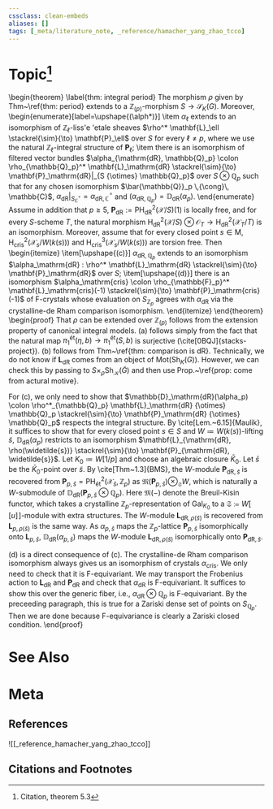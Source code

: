 ```yaml
---
cssclass: clean-embeds
aliases: []
tags: [_meta/literature_note, _reference/hamacher_yang_zhao_tcco]
---
```

# Topic[^1]
\begin{theorem}
\label{thm: integral period}
The morphism $\rho$ given by Thm~\ref{thm: period} extends to a $\mathbb{Z}_{(p)}$-morphism $S \to \mathscr{S}_K(G)$. Moreover, 
\begin{enumerate}[label=\upshape{(\alph*)}]
    \item $\alpha_\ell$ extends to an isomorphism of $\mathbb{Z}_\ell$-liss\'e \'etale sheaves $\rho^* \mathbf{L}_\ell \stackrel{\sim}{\to} \mathbf{P}_\ell$ over $S$ for every $\ell \neq p$, where we use the natural $\mathbb{Z}_\ell$-integral structure of $\mathbf{P}_\ell$;
    \item there is an isomorphism of filtered vector bundles $\alpha_{\mathrm{dR}, \mathbb{Q}_p} \colon \rho_{\mathbb{Q}_p}^* \mathbf{L}_\mathrm{dR} \stackrel{\sim}{\to} \mathbf{P}_\mathrm{dR}|_{S {\otimes} \mathbb{Q}_p}$ over $S {\otimes} \mathbb{Q}_p$ such that for any chosen isomorphism $\bar{\mathbb{Q}}_p \,{\cong}\, \mathbb{C}$, $\alpha_\mathrm{dR} |_{S_\mathbb{C}^\circ} = \alpha_{\mathrm{dR}, \mathbb{C}}^\circ$ and $(\alpha_{\mathrm{dR}, \mathbb{Q}_p}) = \mathbb{D}_\mathrm{dR}(\alpha_p)$.
\end{enumerate}
Assume in addition that $p \ge 5$, $\mathbf{P}_\mathrm{dR} := \mathrm{PH}^2_\mathrm{dR}(\mathscr{X}/S)(1)$ is locally free, and for every $S$-scheme $T$, the natural morphism $\mathrm{H}^2_\mathrm{dR}(\mathscr{X}/S) {\otimes} \mathcal{O}_T \to \mathrm{H}^2_\mathrm{dR}(\mathscr{X}_T/T)$ is an isomorphism. Moreover, assume that for every closed point $s \in \mathsf{M}$, $\mathrm{H}^2_\mathrm{cris}(\mathscr{X}_s/W(k(s)))$ and $\mathrm{H}^3_\mathrm{cris}(\mathscr{X}_s/W(k(s)))$ are torsion free. Then 
\begin{itemize}
    \item[\upshape{(c)}] $\alpha_{\mathrm{dR}, \mathbb{Q}_p}$ extends to an isomorphism $\alpha_\mathrm{dR} : \rho^* \mathbf{L}_\mathrm{dR} \stackrel{\sim}{\to} \mathbf{P}_\mathrm{dR}$ over $S$;
    \item[\upshape{(d)}] there is an isomorphism $\alpha_\mathrm{cris} \colon \rho_{\mathbb{F}_p}^* \mathbf{L}_\mathrm{cris}(-1) \stackrel{\sim}{\to} \mathbf{P}_\mathrm{cris}(-1)$ of F-crystals whose evaluation on $S_{\mathbb{Z}_p}$ agrees with $\alpha_\mathrm{dR}$ via the crystalline-de Rham comparison isomorphism. 
\end{itemize}
\end{theorem}
\begin{proof} That $\rho$ can be extended over $\mathbb{Z}_{(p)}$ follows from the extension property of canonical integral models. (a) follows simply from the fact that the natural map $\pi_1^\mathrm{{\acute{e}}t}(\eta, b) \to \pi_1^\mathrm{{\acute{e}}t}(S, b)$ is surjective (\cite[0BQJ]{stacks-project}). (b) follows from Thm~\ref{thm: comparison is dR}. Technically, we do not know if $\mathbf{L}_\mathrm{dR}$ comes from an object of $\mathsf{Mot}(\mathrm{Sh}_K(G))$. However, we can check this by passing to $S \times_\rho \mathrm{Sh}_\mathcal{K}(\widetilde{G})$ and then use Prop.~\ref{prop: come from actural motive}. 

For (c), we only need to show that $\mathbb{D}_\mathrm{dR}(\alpha_p) \colon \rho^*_{\mathbb{Q}_p} \mathbf{L}_\mathrm{dR} {\otimes} \mathbb{Q}_p \stackrel{\sim}{\to} \mathbf{P}_\mathrm{dR} {\otimes} \mathbb{Q}_p$ respects the integral structure. By \cite[Lem.~6.15]{Maulik}, it suffices to show that for every closed point $s \in S$ and $W\coloneqq W(k(s))$-lifting $\widetilde{s}$, $\mathbb{D}_\mathrm{dR}(\alpha_p)$ restricts to an isomorphism $\mathbf{L}_{\mathrm{dR}, \rho(\widetilde{s})} \stackrel{\sim}{\to} \mathbf{P}_{\mathrm{dR}, \widetilde{s}}$. Let $K_0 \coloneqq W[1/p]$ and choose an algebraic closure $\bar{K}_0$. Let $\bar{s}$ be the $\bar{K}_0$-point over $\widetilde{s}$. By \cite[Thm~1.3]{BMS}, the $W$-module $\mathbf{P}_{\mathrm{dR}, \widetilde{s}}$ is recovered from $\mathbf{P}_{p, \bar{s}}=\mathrm{PH}^2_\mathrm{{\acute{e}}t}(\mathscr{X}_{\bar{s}}, \mathbb{Z}_p)$ as $\mathfrak{M}(\mathbf{P}_{p, \bar{s}}) {\otimes}_{\mathfrak{S}} W$, which is naturally a $W$-submodule of $\mathbb{D}_\mathrm{dR}(\mathbf{P}_{p, \bar{s}} {\otimes} \mathbb{Q}_p)$. Here $\mathfrak{M}(-)$ denote the Breuil-Kisin functor, which takes a crystalline $\mathbb{Z}_p$-representation of $\mathrm{Gal}_{K_0}$ to a $\mathfrak{S} \coloneqq W[\![u]\!]$-module with extra structures. The $W$-module $\mathbf{L}_{\mathrm{dR}, \rho(\widetilde{s})}$ is recovered from $\mathbf{L}_{p, \rho(\bar{s})}$ is the same way. As $\alpha_{p, \bar{s}}$ maps the $\mathbb{Z}_p$-lattice $\mathbf{P}_{p, \bar{s}}$ isomorphically onto $\mathbf{L}_{p, \bar{s}}$, $\mathbb{D}_\mathrm{dR}(\alpha_{p, \bar{s}})$ maps the $W$-module $\mathbf{L}_{\mathrm{dR}, \rho(\widetilde{s})}$ isomorphically onto $\mathbf{P}_{\mathrm{dR}, \widetilde{s}}$. 

(d) is a direct consequence of (c). The crystalline-de Rham comparison isomorphism always gives us an isomorphism of crystals $\alpha_\mathrm{cris}$. We only need to check that it is F-equivariant. We may transport the Frobenius action to $\mathbf{L}_\mathrm{dR}$ and $\mathbf{P}_\mathrm{dR}$ and check that $\alpha_\mathrm{dR}$ is F-equivariant. It suffices to show this over the generic fiber, i.e., $\alpha_\mathrm{dR} {\otimes} \mathbb{Q}_p$ is F-equivariant. By the preceeding paragraph, this is true for a Zariski dense set of points on $S_{\mathbb{Q}_p}$. Then we are done because F-equivariance is clearly a Zariski closed condition. 
\end{proof}

# See Also

# Meta
## References
![[_reference_hamacher_yang_zhao_tcco]]


## Citations and Footnotes
[^1]: Citation, theorem 5.3